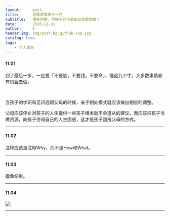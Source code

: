 ```yaml
---
layout:     post
title:      贰零贰零年十一月
subtitle:   很多时候，你缺少的不是知识而是热情！
date:       2020-11-31
author:     V
header-img: img/post-bg-github-cup.jpg
catalog: true
tags:
    - 个人成长
---
```


#### 11.01

到了最后一步，一定要「不要脸，不要钱，不要命」，懂这九个字，大多数事情都有机会去做。

<br />

当孩子的学识和见识远超父母的时候，亲子相处模式就应该做出相应的调整。

父母应该停止对孩子的人生提供一些孩子根本就不会遵从的建议，而应该把孩子当做资源，向孩子咨询自己的人生困惑，这才是孩子回报父母的方式。

---

#### 11.02

注释应该是注释Why，而不是How和What。

---

#### 11.03

摸鱼结束。

---

#### 11.04

![](/img/jilu/.jpeg)

---